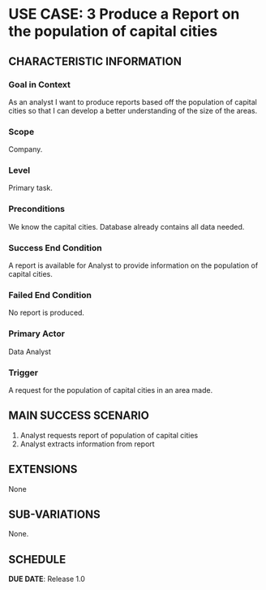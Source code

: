 # USE CASE: 3 Produce a Report on the population of capital cities

## CHARACTERISTIC INFORMATION

### Goal in Context

As an analyst I want to produce reports based off the population of capital cities so that I can develop a better understanding of the size of the areas.

### Scope

Company.

### Level

Primary task.

### Preconditions

We know the capital cities. Database already contains all data needed.

### Success End Condition

A report is available for Analyst to provide information on the population of capital cities.

### Failed End Condition

No report is produced.

### Primary Actor

Data Analyst

### Trigger

A request for the population of capital cities in an area made.

## MAIN SUCCESS SCENARIO

1. Analyst requests report of population of capital cities
2. Analyst extracts information from report

## EXTENSIONS

None

## SUB-VARIATIONS

None.

## SCHEDULE

**DUE DATE**: Release 1.0